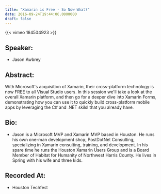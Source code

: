 ```yaml
---
title: "Xamarin is Free - So Now What?"
date: 2016-09-24T19:44:06.0000000
draft: false
---
```


{{< vimeo 184504923 >}}

## Speaker:

 - Jason Awbrey

## Abstract:

<p>With Microsoft's acquisition of Xamarin, their cross-platform technology is now FREE to all Visual Studio users. In this session we'll take a look at the overall Xamarin platform, and then go for a deeper dive into Xamarin Forms, demonstrating how you can use it to quickly build cross-platform mobile apps by leveraging the C# and .NET skilsl that you already have.</p>

## Bio:

 - <p>Jason is a Microsoft MVP and Xamarin MVP based in Houston. He runs his own one-man development shop, PostDotNet Consulting, specializing in Xamarin consulting, training, and development. In his spare time he runs the Houston Xamarin Users Group and is a Board Member of Habitat for Humanity of Northwest Harris County. He lives in Spring with his wife and three kids.
</p>

## Recorded At:

 - Houston Techfest

